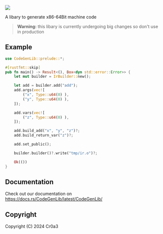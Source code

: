 <img src="https://github.com/Toni-Graphics/CodeGenLib/assets/127748753/a8e95f8b-2382-481c-b11a-29065e1f0e73">

A libary to generate x86-64Bit machine code

> **Warning:** this libary is currently undergoing big changes so don't use in production

## Example
```rust
use CodeGenLib::prelude::*;

#[rustfmt::skip]
pub fn main() -> Result<(), Box<dyn std::error::Error>> {
    let mut builder = IrBuilder::new();

    let add = builder.add("add");
    add.args(vec![
        ("x", Type::u64(0) ),
        ("y", Type::u64(0) ),
    ]);

    add.vars(vec![
        ("z", Type::u64(0) ),
    ]);

    add.build_add("x", "y", "z")?;
    add.build_return_var("z")?;

    add.set_public();

    builder.builder()?.write("tmp/ir.o")?;

    Ok(())
}
```

## Documentation
Check out our documentation on https://docs.rs/CodeGenLib/latest/CodeGenLib/

## Copyright
Copyright (C) 2024 Cr0a3
